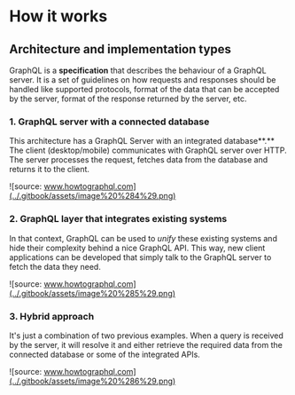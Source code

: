 # How it works

## Architecture and implementation types

GraphQL is a **specification** that describes the behaviour of a GraphQL server. It is a set of guidelines on how requests and responses should be handled like supported protocols, format of the data that can be accepted by the server, format of the response returned by the server, etc.

### 1.  **GraphQL server with a connected database**

This architecture has a GraphQL Server with an integrated database**.** The client \(desktop/mobile\) communicates with GraphQL server over HTTP. The server processes the request, fetches data from the database and returns it to the client.

![source: www.howtographql.com](../.gitbook/assets/image%20%284%29.png)

### 2. GraphQL layer that integrates existing systems

In that context, GraphQL can be used to _unify_ these existing systems and hide their complexity behind a nice GraphQL API. This way, new client applications can be developed that simply talk to the GraphQL server to fetch the data they need.

![source: www.howtographql.com](../.gitbook/assets/image%20%285%29.png)

### 3. Hybrid approach

It's just a combination of two previous examples. When a query is received by the server, it will resolve it and either retrieve the required data from the connected database or some of the integrated APIs.

![source: www.howtographql.com](../.gitbook/assets/image%20%286%29.png)



